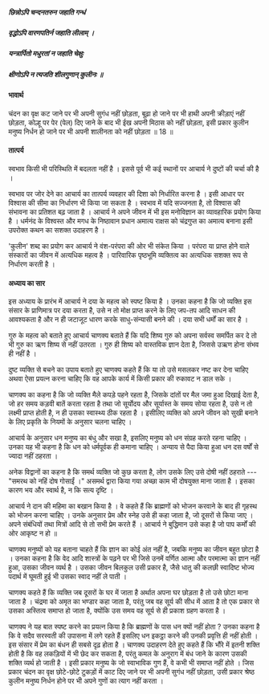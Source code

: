 ##### छिन्नोऽपि चन्दनतरुन जहाति गन्धं
##### वृद्धोऽपि वारणपतिर्न जहाति लीलाम् ।
##### यन्त्रार्पितो मधुरतां न जहाति चेक्षुः
##### क्षीणोऽपि न त्यजति शीलगुणान् कुलीनः ॥

#### भावार्थ

चंदन का वृक्ष कट जाने पर भी अपनी सुगंध नहीं छोड़ता, बूढ़ा हो जाने पर भी हाथी अपनी क्रीड़ाएं नहीं छोड़ता, कोल्हू पर पेर (पेल) दिए जाने के बाद भी ईख अपनी मिठास को नहीं छोड़ता, इसी प्रकार कुलीन मनुष्य निर्धन हो जाने पर भी अपनी शालीनता को नहीं छोड़ता ॥ 18 ॥

#### तात्पर्य

स्वभाव किसी भी परिस्थिति में बदलता नहीं है । इससे पूर्व भी कई स्थानों पर आचार्य ने दुष्टों की चर्चा की है ।

स्वभाव पर जोर देने का आचार्य का तात्पर्य व्यवहार की दिशा को निर्धारित करना है । इसी आधार पर विश्वास की सीमा का निर्धारण भी किया जा सकता है । स्वभाव में यदि सज्जनता है, तो विश्वास की संभावना का प्रतिशत बढ़ जाता है । आचार्य ने अपने जीवन में भी इस मनोविज्ञान का व्यावहारिक प्रयोग किया है । धर्मनंद के विश्वस्त और मगध के निष्ठावान प्रधान अमात्य राक्षस को चंद्रगुप्त का अमात्य बनाना इसी उपरोक्त कथन का सशक्त उदाहरण है ।

'कुलीन' शब्द का प्रयोग कर आचार्य ने वंश-परंपरा की ओर भी संकेत किया । परंपरा या प्राप्त होने वाले संस्कारों का जीवन में अत्यधिक महत्व है । पारिवारिक पृष्ठभूमि व्यक्तित्व का अत्यधिक सशक्त रूप से निर्धारण करती है ।

#### अध्याय का सार

इस अध्याय के प्रारंभ में आचार्य ने दया के महत्व को स्पष्ट किया है । उनका कहना है कि जो व्यक्ति इस संसार के प्राणिमात्र पर दया करता है, उसे न तो मोक्ष प्राप्त करने के लिए जप-तप आदि साधन की आवश्यकता है और न ही जटाजूट धारण करके साधु-संन्यासी बनने की । दया सभी धर्मों का सार है ।

गुरु के महत्व को बताते हुए आचार्य चाणक्य बताते हैं कि यदि शिष्य गुरु को अपना सर्वस्व समर्पित कर दे तो भी गुरु का ऋण शिष्य से नहीं उतरता । गुरु ही शिष्य को वास्तविक ज्ञान देता है, जिससे उऋण होना संभव ही नहीं है ।

दुष्ट व्यक्ति से बचने का उपाय बताते हुए चाणक्य कहते हैं कि या तो उसे मसलकर नष्ट कर देना चाहिए अथवा ऐसा प्रयत्न करना चाहिए कि वह आपके कार्य में किसी प्रकार की रुकावट न डाल सके ।

चाणक्य का कहना है कि जो व्यक्ति मैले कपड़े पहने रहता है, जिसके दांतों पर मैल जमा हुआ दिखाई देता है, जो हर समय कड़वी बातें करता रहता है तथा जो सूर्योदय और सूर्यास्त के समय सोया रहता है, उसे न तो लक्ष्मी प्राप्त होती है, न ही उसका स्वास्थ्य ठीक रहता है । इसीलिए व्यक्ति को अपने जीवन को सुखी बनाने के लिए प्रकृति के नियमों के अनुसार चलना चाहिए ।

आचार्य के अनुसार धन मनुष्य का बंधु और सखा है, इसलिए मनुष्य को धन संग्रह करते रहना चाहिए । उनका यह भी कहना है कि धन को धर्मपूर्वक ही कमाना चाहिए । अन्याय से पैदा किया हुआ धन दस वर्षों से ज्यादा नहीं ठहरता ।

अनेक विद्वानों का कहना है कि समर्थ व्यक्ति जो कुछ करता है, लोग उसके लिए उसे दोषी नहीं ठहराते --- "समरथ को नहिं दोष गोसाईं ।" असमर्थ द्वारा किया गया अच्छा काम भी दोषयुक्त माना जाता है । इसका कारण भय और स्वार्थ है, न कि सत्य दृष्टि ।

आचार्य ने दान की महिमा का बखान किया है । वे कहते हैं कि ब्राह्मणों को भोजन करवाने के बाद ही गृहस्थ को भोजन करना चाहिए । उनके अनुसार प्रेम और स्नेह उसे ही कहा जाता है, जो दूसरों से किया जाए । अपने संबंधियों तथा मित्रों आदि से तो सभी प्रेम करते हैं । आचार्य ने बुद्धिमान उसे कहा है जो पाप कर्मों की ओर आकृष्ट न हो ॥

चाणक्य मनुष्यों को यह बताना चाहते हैं कि ज्ञान का कोई अंत नहीं है, जबकि मनुष्य का जीवन बहुत छोटा है । उनका कहना है कि वेद आदि शास्त्रों के पढ़ने पर भी जिसे उनमें वर्णित आत्मा और परमात्मा का ज्ञान नहीं हुआ, उसका जीवन व्यर्थ है । उसका जीवन बिलकुल उसी प्रकार है, जैसे धातु की कलछी स्वादिष्ट भोज्य पदार्थ में घूमती हुई भी उसका स्वाद नहीं ले पाती ।

चाणक्य कहते हैं कि व्यक्ति जब दूसरों के घर में जाता है अर्थात अपना घर छोड़ता है तो उसे छोटा माना जाता है । चंद्रमा को अमृत का भण्डार कहा जाता है, परंतु जब वह सूर्य की सीध में आता है तो एक प्रकार से उसका अस्तित्व समाप्त हो जाता है, क्योंकि उस समय वह सूर्य से ही प्रकाश ग्रहण करता है ।

चाणक्य ने यह बात स्पष्ट करने का प्रयत्न किया है कि ब्राह्मणों के पास धन क्यों नहीं होता ? उनका कहना है कि वे सदैव सरस्वती की उपासना में लगे रहते हैं इसलिए धन इकट्ठा करने की उनकी प्रवृत्ति ही नहीं होती । इस संसार में प्रेम का बंधन ही सबसे दृढ़ होता है । चाणक्य उदाहरण देते हुए कहते हैं कि भौंरे में इतनी शक्ति होती है कि वह लकड़ियों में भी छेद कर सकता है, परंतु कमल के अनुराग में बंध जाने के कारण उसकी शक्ति व्यर्थ हो जाती है । इसी प्रकार मनुष्य के जो स्वाभाविक गुण हैं, वे कभी भी समाप्त नहीं होते । जिस प्रकार चंदन का वृक्ष छोटे-छोटे टुकड़ों में काट दिए जाने पर भी अपनी सुगंध नहीं छोड़ता, उसी प्रकार श्रेष्ठ कुलीन मनुष्य निर्धन होने पर भी अपने गुणों का त्याग नहीं करता ।
